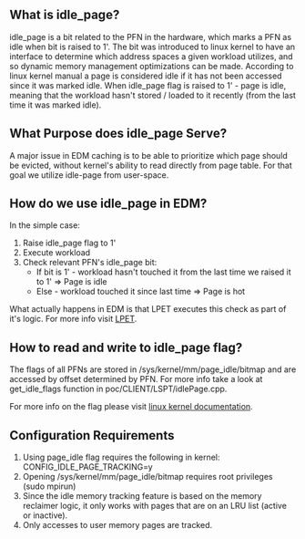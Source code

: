 ## What is idle_page?

idle_page is a bit related to the PFN in the hardware, which marks a PFN as idle when bit is raised to 1'. The bit was introduced to linux kernel to have an interface to determine which address spaces a given workload utilizes, and so dynamic memory management optimizations can be made. According to linux kernel manual a page is considered idle if it has not been accessed since it was marked idle. When idle_page flag is raised to 1' - page is idle, meaning that the workload hasn't stored / loaded to it recently (from the last time it was marked idle).


## What Purpose does idle_page Serve?

A major issue in EDM caching is to be able to prioritize which page should be evicted, without kernel's ability to read directly from page table. For that goal we utilize idle-page from user-space.
 

## How do we use idle_page in EDM?

In the simple case:

1. Raise idle_page flag to 1'
2. Execute workload
3. Check relevant PFN's idle_page bit:
    * If bit is 1' - workload hasn't touched it from the last time we raised it to 1' => Page is idle
    *  Else - workload touched it since last time => Page is hot

What actually happens in EDM is that LPET executes this check as part of it's logic. For more info visit [LPET](https://github.com/EDM-Project/EDM/wiki/LPET).

## How to read and write to idle_page flag?
 
The flags of all PFNs are stored in /sys/kernel/mm/page_idle/bitmap and are accessed by offset determined by PFN. For more info take a look at get_idle_flags function in poc/CLIENT/LSPT/idlePage.cpp.
 
For more info on the flag please visit [linux kernel documentation](https://www.kernel.org/doc/html/latest/admin-guide/mm/idle_page_tracking.html).
 
## Configuration Requirements
1. Using page_idle flag requires the following in kernel: CONFIG_IDLE_PAGE_TRACKING=y
2. Opening /sys/kernel/mm/page_idle/bitmap requires root privileges (sudo mpirun)
3. Since the idle memory tracking feature is based on the memory reclaimer logic, it only works with pages that are on an LRU list (active or inactive).
4. Only accesses to user memory pages are tracked.